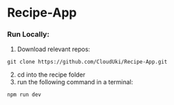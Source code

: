 # Recipe-App

### Run Locally:
1. Download relevant repos:
```
git clone https://github.com/CloudUki/Recipe-App.git
```
2. cd into the recipe folder
3. run the following command in a terminal:
```
npm run dev
```